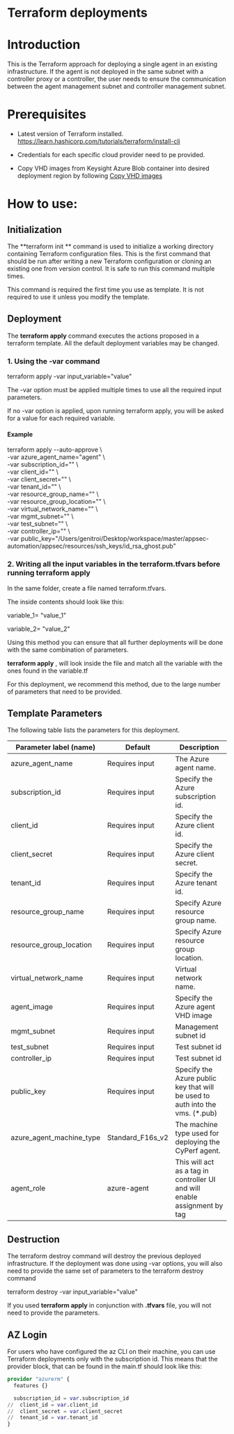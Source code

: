 # Terraform deployments

# Introduction

This is the Terraform approach for deploying a single agent in an existing infrastructure.
If the agent is not deployed in the same subnet with a controller proxy or a controller,
the user needs to ensure the communication between the agent management subnet and controller management subnet.

# Prerequisites

- Latest version of Terraform installed. https://learn.hashicorp.com/tutorials/terraform/install-cli

- Credentials for each specific cloud provider need to pe provided.

- Copy VHD images from Keysight Azure Blob container into desired deployment region by following [Copy VHD images ](https://github.com/Keysight/cyperf/tree/main/deployment/azure/terraform-vhd#copy-vhd-images)

# How to use:

## Initialization

The  **terraform init ** command is used to initialize a working directory containing Terraform configuration files. This is the first command that should be run after writing a new Terraform configuration or cloning an existing one from version control. It is safe to run this command multiple times.

This command is required the first time you use as template. It is not required to use it unless you modify the template.

## Deployment

The  **terraform apply**  command executes the actions proposed in a terraform template. All the default deployment variables may be changed.

### 1. Using the **-var** command

terraform apply -var input\_variable=&quot;value&quot;

The -var option must be applied multiple times to use all the required input parameters.

If no -var option is applied, upon running terraform apply, you will be asked for a value for each required variable.

#### Example

terraform apply --auto-approve \  
-var azure_agent_name="agent" \  
-var subscription_id="" \  
-var client_id="" \  
-var client_secret="" \  
-var tenant_id="" \  
-var resource_group_name="" \  
-var resource_group_location="" \  
-var virtual_network_name="" \  
-var mgmt_subnet="" \  
-var test_subnet="" \  
-var controller_ip="" \  
-var public_key="/Users/genitroi/Desktop/workspace/master/appsec-automation/appsec/resources/ssh_keys/id_rsa_ghost.pub"

### 2. Writing all the input variables in the terraform.tfvars before running terraform apply

In the same folder, create a file named terraform.tfvars.

The inside contents should look like this:

variable_1= "value\_1"

variable_2= "value\_2"

Using this method you can ensure that all further deployments will be done with the same combination of parameters.

**terraform apply** , will look inside the file and match all the variable with the ones found in the variable.tf

For this deployment, we recommend this method, due to the large number of parameters that need to be provided.

## Template Parameters

The following table lists the parameters for this deployment.

| **Parameter label (name)**                  | **Default**            | **Description**  |
| ----------------------- | ----------------- | ----- |
| azure_agent_name | Requires input | The Azure agent name. |
| subscription_id     | Requires input   | Specify the Azure subscription id.    |
| client_id       | Requires input   | Specify the Azure client id.   |
| client_secret     | Requires input     | Specify the Azure client secret.   |
| tenant_id       | Requires input    | Specify the Azure tenant id.   |
| resource_group_name     | Requires input   | Specify Azure resource group name. |
| resource_group_location     | Requires input   | Specify Azure resource group location. |
| virtual_network_name     | Requires input   | Virtual network name. |
| agent_image | Requires input  | Specify the Azure agent VHD image |
| mgmt_subnet | Requires input    | Management subnet id |
| test_subnet | Requires input    | Test subnet id |
| controller_ip | Requires input    | Test subnet id |
| public_key       | Requires input    | Specify the Azure public key that will be used to auth into the vms. (*.pub)   |
| azure_agent_machine_type   | Standard_F16s_v2   | The machine type used for deploying the CyPerf agent. |
| agent_role | azure-agent | This will act as a tag in controller UI and will enable assignment by tag|

## Destruction

The terraform destroy command will destroy the previous deployed infrastructure.
If the deployment was done using -var options, you will also need to provide the same set of parameters to the terraform destroy command

terraform destroy -var input\_variable=&quot;value&quot;

If you used **terraform apply** in conjunction with **.tfvars** file, you will not need to provide the parameters.

## AZ Login

For users who have configured the az CLI on their machine, you can use Terraform deployments only with the subscription id.
This means that the provider block, that can be found in the main.tf should look like this:

```terraform
provider "azurerm" {
  features {}

  subscription_id = var.subscription_id
//  client_id = var.client_id
//  client_secret = var.client_secret
//  tenant_id = var.tenant_id
}
```